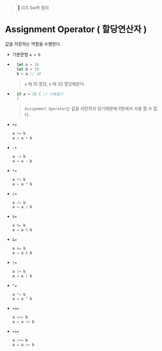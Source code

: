 > 📝 iOS Swift 정리   

# Assignment Operator ( 할당연산자 )

값을 저장하는 역할을 수행한다.

- 기본문법  `a = b`

- ```swift
    let a = 10
    let b = 20
    b = a // 10
    ```
    > `a` 에 10 할당, `b` 에 20 할당해준다.
    
- ```swift
    if a = 10 { // 사용불가
    }
    ```
    > `Assignment Operator`는 값을 리턴하지 않기때문에 if문에서 사용 할 수 없다. 
   
   
   
- `+=`
   ```swift
   a += b
   a = a + b
   ```

- `-+`
   ```swift
   a -= b
   a = a - b
   ```

- `*=`
   ```swift
   a *= b
   a = a * b
   ```

- `/=`
   ```swift
   a /= b
   a = a / b
   ```

- `%=`
   ```swift
   a %= b
   a = a % b
   ```

- `&=`
   ```swift
   a &= b
   a = a & b
   ```

- `|=`
   ```swift
   a |= b
   a = a | b
   ```

- `^=`
   ```swift
   a ^= b
   a = a ^ b
   ```

- `<<=`
   ```swift
   a <<= b
   a = a << b
   ```

- `>>=`
   ```swift
   a >>= b
   a = a >> b
   ```
